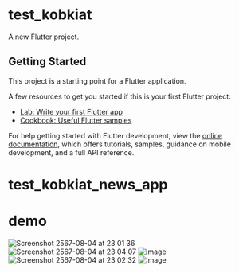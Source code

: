 # test_kobkiat

A new Flutter project.

## Getting Started

This project is a starting point for a Flutter application.

A few resources to get you started if this is your first Flutter project:

- [Lab: Write your first Flutter app](https://docs.flutter.dev/get-started/codelab)
- [Cookbook: Useful Flutter samples](https://docs.flutter.dev/cookbook)

For help getting started with Flutter development, view the
[online documentation](https://docs.flutter.dev/), which offers tutorials,
samples, guidance on mobile development, and a full API reference.
# test_kobkiat_news_app

# demo 
![Screenshot 2567-08-04 at 23 01 36](https://github.com/user-attachments/assets/4d397993-3079-48b1-9203-d5444457515c)
![Screenshot 2567-08-04 at 23 04 07](https://github.com/user-attachments/assets/17c01d42-714a-4bc4-b586-ced55b13afd2)
![image](https://github.com/user-attachments/assets/2f8312ef-2afe-422a-a582-826eef8bded2)
![Screenshot 2567-08-04 at 23 02 32](https://github.com/user-attachments/assets/ee862113-a499-4dfe-9a0a-586122cd41b9)
![image](https://github.com/user-attachments/assets/a9fe927b-5d7e-4608-a5a6-b199d0de0274)
